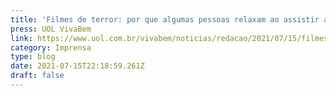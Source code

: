 ```yaml
---
title: 'Filmes de terror: por que algumas pessoas relaxam ao assistir a eles?'
press: UOL VivaBem
link: https://www.uol.com.br/vivabem/noticias/redacao/2021/07/15/filmes-de-terror-por-que-algumas-pessoas-relaxam-ao-assisti-los.htm
category: Imprensa
type: blog
date: 2021-07-15T22:18:59.261Z
draft: false
---
```

